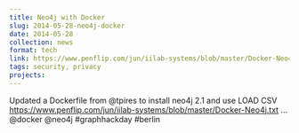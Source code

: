 ```yaml
---
title: Neo4j with Docker
slug: 2014-05-28-neo4j-docker
date: 2014-05-28
collection: news
format: tech
link: https://www.penflip.com/jun/iilab-systems/blob/master/Docker-Neo4j.txt
tags: security, privacy
projects:
---
```


Updated a Dockerfile from @tpires to install neo4j 2.1 and use LOAD CSV https://www.penflip.com/jun/iilab-systems/blob/master/Docker-Neo4j.txt … @docker @neo4j  #graphhackday #berlin
